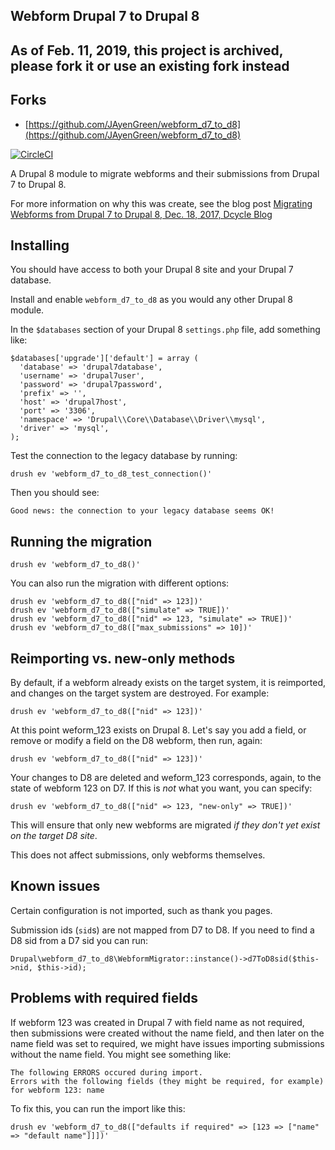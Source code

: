 Webform Drupal 7 to Drupal 8
-----

**As of Feb. 11, 2019, this project is archived, please fork it or use an existing fork instead**
-----

Forks
-----

* [https://github.com/JAyenGreen/webform_d7_to_d8](https://github.com/JAyenGreen/webform_d7_to_d8)

[![CircleCI](https://circleci.com/gh/dcycle/webform_d7_to_d8.svg?style=svg)](https://circleci.com/gh/dcycle/webform_d7_to_d8)

A Drupal 8 module to migrate webforms and their submissions from Drupal 7 to Drupal 8.

For more information on why this was create, see the blog post [Migrating Webforms from Drupal 7 to Drupal 8, Dec. 18, 2017, Dcycle Blog](http://blog.dcycle.com/blog/2017-12-18/migrating-webforms-drupal7-to-drupal8/)

Installing
-----

You should have access to both your Drupal 8 site and your Drupal 7 database.

Install and enable `webform_d7_to_d8` as you would any other Drupal 8 module.

In the `$databases` section of your Drupal 8 `settings.php` file, add something like:

    $databases['upgrade']['default'] = array (
      'database' => 'drupal7database',
      'username' => 'drupal7user',
      'password' => 'drupal7password',
      'prefix' => '',
      'host' => 'drupal7host',
      'port' => '3306',
      'namespace' => 'Drupal\\Core\\Database\\Driver\\mysql',
      'driver' => 'mysql',
    );

Test the connection to the legacy database by running:

    drush ev 'webform_d7_to_d8_test_connection()'

Then you should see:

    Good news: the connection to your legacy database seems OK!

Running the migration
-----

    drush ev 'webform_d7_to_d8()'

You can also run the migration with different options:

    drush ev 'webform_d7_to_d8(["nid" => 123])'
    drush ev 'webform_d7_to_d8(["simulate" => TRUE])'
    drush ev 'webform_d7_to_d8(["nid" => 123, "simulate" => TRUE])'
    drush ev 'webform_d7_to_d8(["max_submissions" => 10])'

Reimporting vs. new-only methods
-----

By default, if a webform already exists on the target system, it is reimported, and changes on the target system are destroyed. For example:

    drush ev 'webform_d7_to_d8(["nid" => 123])'

At this point weform_123 exists on Drupal 8. Let's say you add a field, or remove or modify a field on the D8 webform, then run, again:

    drush ev 'webform_d7_to_d8(["nid" => 123])'

Your changes to D8 are deleted and weform_123 corresponds, again, to the state of webform 123 on D7. If this is _not_ what you want, you can specify:

    drush ev 'webform_d7_to_d8(["nid" => 123, "new-only" => TRUE])'

This will ensure that only new webforms are migrated _if they don't yet exist on the target D8 site_.

This does not affect submissions, only webforms themselves.

Known issues
-----

Certain configuration is not imported, such as thank you pages.

Submission ids (`sid`s) are not mapped from D7 to D8. If you need to find a D8 sid from a D7 sid you can run:

    Drupal\webform_d7_to_d8\WebformMigrator::instance()->d7ToD8sid($this->nid, $this->id);

Problems with required fields
-----

If webform 123 was created in Drupal 7 with field name as not required, then submissions were created without the name field, and then later on the name field was set to required, we might have issues importing submissions without the name field. You might see something like:

    The following ERRORS occured during import.
    Errors with the following fields (they might be required, for example) for webform 123: name

To fix this, you can run the import like this:

    drush ev 'webform_d7_to_d8(["defaults if required" => [123 => ["name" => "default name"]]])'
